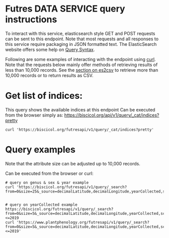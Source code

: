 # Futres DATA SERVICE query instructions


To interact with this service, elasticsearch style GET and POST requests can be sent to this endpoint. 
Note that most requests and all responses to this service require packaging in JSON formatted text.  The ElasticSearch website offers some help on [Query Syntax](https://www.elastic.co/guide/en/elasticsearch/reference/current/query-dsl-query-string-query.html).

Following are some examples of interacting with the endpoint using [curl](https://curl.haxx.se/).   Note that the requests below mainly offer methods of retrieving results of less than 10,000 records.   See the [section on es2csv](https://github.com/biocodellc/ppo-data-server#fetch-a-large-number-of-records-using-es2csv) to retrieve more than 10,000 records or to return results as CSV.

# Get list of indices:
This query shows the available indices at this endpoint
Can be executed from the browser simply as: https://biscicol.org/api/v1/query/_cat/indices?pretty
```
curl 'https://biscicol.org/futresapi/v1/query/_cat/indices?pretty'
```

# Query examples
Note that the attribute size can be adjusted up to 10,000 records.

Can be executed from the browser or curl:
```
# query on genus & sex & year example
curl 'https://biscicol.org/futresapi/v1/query/_search?from=0&size=25&_source=decimalLatitude,decimalLongitude,yearCollected,scientificName,sex,measurementType,country,measurementUnit,measurementValue&q=++yearCollected:%3E=1868+AND++yearCollected:%3C=2020++AND++scientificName:Puma+concolor+AND++sex:male&pretty'


# query on yearCollected example
https://biscicol.org/futresapi/v1/query/_search?from=0&size=5&_source=decimalLatitude,decimalLongitude,yearCollected,scientificName&q=++yearCollected:>=1868+AND++yearCollected:<=2019
curl 'https://www.plantphenology.org/futresapi/v1/query/_search?from=0&size=5&_source=decimalLatitude,decimalLongitude,yearCollected,scientificName&q=++yearCollected:>=1868+AND++yearCollected:<=2019'
```

